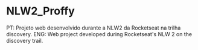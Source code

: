 # NLW2_Proffy
PT: Projeto web desenvolvido durante a NLW2 da Rocketseat na trilha discovery. ENG: Web project developed during Rocketseat's NLW 2 on the discovery trail.
